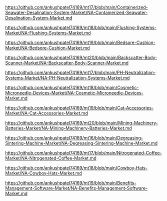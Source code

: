 <p><a href="https://github.com/ankushpatel74169/mt17/blob/main/Containerized-Seawater-Desalination-System-Market/NA-Containerized-Seawater-Desalination-System-Market.md">https://github.com/ankushpatel74169/mt17/blob/main/Containerized-Seawater-Desalination-System-Market/NA-Containerized-Seawater-Desalination-System-Market.md</a></p><p><a href="https://github.com/ankushpatel74169/mt18/blob/main/Flushing-Systems-Market/NA-Flushing-Systems-Market.md">https://github.com/ankushpatel74169/mt18/blob/main/Flushing-Systems-Market/NA-Flushing-Systems-Market.md</a></p><p><a href="https://github.com/ankushpatel74169/mt19/blob/main/Bedsore-Cushion-Market/NA-Bedsore-Cushion-Market.md">https://github.com/ankushpatel74169/mt19/blob/main/Bedsore-Cushion-Market/NA-Bedsore-Cushion-Market.md</a></p><p><a href="https://github.com/ankushpatel74169/mt20/blob/main/Backscatter-Body-Scanner-Market/NA-Backscatter-Body-Scanner-Market.md">https://github.com/ankushpatel74169/mt20/blob/main/Backscatter-Body-Scanner-Market/NA-Backscatter-Body-Scanner-Market.md</a></p><p><a href="https://github.com/ankushpatel74169/mt17/blob/main/PH-Neutralization-Systems-Market/NA-PH-Neutralization-Systems-Market.md">https://github.com/ankushpatel74169/mt17/blob/main/PH-Neutralization-Systems-Market/NA-PH-Neutralization-Systems-Market.md</a></p><p><a href="https://github.com/ankushpatel74169/mt18/blob/main/Cosmetic-Microneedle-Devices-Market/NA-Cosmetic-Microneedle-Devices-Market.md">https://github.com/ankushpatel74169/mt18/blob/main/Cosmetic-Microneedle-Devices-Market/NA-Cosmetic-Microneedle-Devices-Market.md</a></p><p><a href="https://github.com/ankushpatel74169/mt19/blob/main/Cat-Accessories-Market/NA-Cat-Accessories-Market.md">https://github.com/ankushpatel74169/mt19/blob/main/Cat-Accessories-Market/NA-Cat-Accessories-Market.md</a></p><p><a href="https://github.com/ankushpatel74169/mt20/blob/main/Mining-Machinery-Batteries-Market/NA-Mining-Machinery-Batteries-Market.md">https://github.com/ankushpatel74169/mt20/blob/main/Mining-Machinery-Batteries-Market/NA-Mining-Machinery-Batteries-Market.md</a></p><p><a href="https://github.com/ankushpatel74169/mt16/blob/main/Degreasing-Sintering-Machine-Market/NA-Degreasing-Sintering-Machine-Market.md">https://github.com/ankushpatel74169/mt16/blob/main/Degreasing-Sintering-Machine-Market/NA-Degreasing-Sintering-Machine-Market.md</a></p><p><a href="https://github.com/ankushpatel74169/mt17/blob/main/Nitrogenated-Coffee-Market/NA-Nitrogenated-Coffee-Market.md">https://github.com/ankushpatel74169/mt17/blob/main/Nitrogenated-Coffee-Market/NA-Nitrogenated-Coffee-Market.md</a></p><p><a href="https://github.com/ankushpatel74169/mt18/blob/main/Cowboy-Hats-Market/NA-Cowboy-Hats-Market.md">https://github.com/ankushpatel74169/mt18/blob/main/Cowboy-Hats-Market/NA-Cowboy-Hats-Market.md</a></p><p><a href="https://github.com/ankushpatel74169/mt19/blob/main/Benefits-Management-Software-Market/NA-Benefits-Management-Software-Market.md">https://github.com/ankushpatel74169/mt19/blob/main/Benefits-Management-Software-Market/NA-Benefits-Management-Software-Market.md</a></p>
